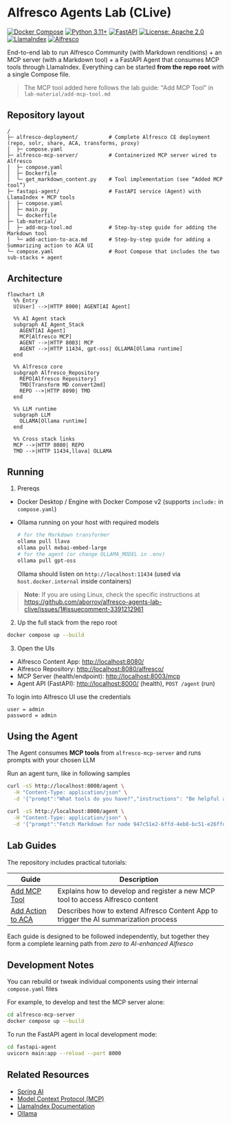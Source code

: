 # Alfresco Agents Lab (CLive)

[![Docker Compose](https://img.shields.io/badge/Docker-Compose-blue?logo=docker\&logoColor=white)](https://www.docker.com/)
[![Python 3.11+](https://img.shields.io/badge/Python-3.11+-green?logo=python\&logoColor=white)](https://www.python.org/)
[![FastAPI](https://img.shields.io/badge/FastAPI-0.115+-009688?logo=fastapi\&logoColor=white)](https://fastapi.tiangolo.com/)
[![License: Apache 2.0](https://img.shields.io/badge/License-Apache_2.0-blue.svg)](https://www.apache.org/licenses/LICENSE-2.0)
[![LlamaIndex](https://img.shields.io/badge/LlamaIndex-Integrated-blueviolet?logo=llama\&logoColor=white)](https://www.llamaindex.ai/)
[![Alfresco](https://img.shields.io/badge/Alfresco-Community-orange?logo=alfresco\&logoColor=white)](https://github.com/Alfresco)

End-to-end lab to run Alfresco Community (with Markdown renditions) + an MCP server (with a Markdown tool) + a FastAPI Agent that consumes MCP tools through LlamaIndex. Everything can be started **from the repo root** with a single Compose file.

> The MCP tool added here follows the lab guide: "Add MCP Tool" in `lab-material/add-mcp-tool.md`

## Repository layout

```
/
├─ alfresco-deployment/          # Complete Alfresco CE deployment (repo, solr, share, ACA, transforms, proxy)
│  ├─ compose.yaml
├─ alfresco-mcp-server/          # Containerized MCP server wired to Alfresco
│  ├─ compose.yaml
│  ├─ Dockerfile
│  └─ get_markdown_content.py    # Tool implementation (see “Added MCP tool”)
├─ fastapi-agent/                # FastAPI service (Agent) with LlamaIndex + MCP tools
│  ├─ compose.yaml
│  ├─ main.py
│  └─ dockerfile
├─ lab-material/
│  ├─ add-mcp-tool.md            # Step-by-step guide for adding the Markdown tool
│  └─ add-action-to-aca.md       # Step-by-step guide for adding a Summarizing action to ACA UI
└─ compose.yaml                  # Root Compose that includes the two sub-stacks + agent
```

## Architecture

```mermaid
flowchart LR
  %% Entry
  U[User] -->|HTTP 8000| AGENT[AI Agent]

  %% AI Agent stack
  subgraph AI_Agent_Stack
    AGENT[AI Agent]
    MCP[Alfresco MCP]
    AGENT -->|HTTP 8003| MCP
    AGENT -->|HTTP 11434, gpt-oss| OLLAMA[Ollama runtime]
  end

  %% Alfresco core
  subgraph Alfresco_Repository
    REPO[Alfresco Repository]
    TMD[Transform MD convert2md]
    REPO -->|HTTP 8090| TMD
  end

  %% LLM runtime
  subgraph LLM
    OLLAMA[Ollama runtime]
  end

  %% Cross stack links
  MCP -->|HTTP 8080| REPO
  TMD -->|HTTP 11434,llava| OLLAMA
```

## Running

1. Prereqs

* Docker Desktop / Engine with Docker Compose v2 (supports `include:` in `compose.yaml`)
* Ollama running on your host with required models

  ```bash
  # for the Markdown transformer
  ollama pull llava
  ollama pull mxbai-embed-large
  # for the agent (or change OLLAMA_MODEL in .env)
  ollama pull gpt-oss
  ```

  Ollama should listen on `http://localhost:11434` (used via `host.docker.internal` inside containers)

> **Note**: If you are using Linux, check the specific instructions at https://github.com/aborroy/alfresco-agents-lab-clive/issues/1#issuecomment-3391212961

2. Up the full stack from the repo root

```bash
docker compose up --build
```

3. Open the UIs

* Alfresco Content App: [http://localhost:8080/](http://localhost:8080/)
* Alfresco Repository: [http://localhost:8080/alfresco/](http://localhost:8080/alfresco/)
* MCP Server (health/endpoint): [http://localhost:8003/mcp](http://localhost:8003/mcp)
* Agent API (FastAPI): [http://localhost:8000/](http://localhost:8000/)  (health), `POST /agent` (run)

To login into Alfresco UI use the credentials

````
user = admin
password = admin
````

## Using the Agent

The Agent consumes **MCP tools** from `alfresco-mcp-server` and runs prompts with your chosen LLM

Run an agent turn, like in following samples

```bash
curl -sS http://localhost:8000/agent \
  -H "Content-Type: application/json" \
  -d '{"prompt":"What tools do you have?","instructions": "Be helpful and concise"}'
```

```bash
curl -sS http://localhost:8000/agent \
  -H "Content-Type: application/json" \
  -d '{"prompt":"Fetch Markdown for node 947c51e2-6ffd-4eb8-bc51-e26ffd1eb8b6 and summarize it"}'
```

## Lab Guides

The repository includes practical tutorials:

| Guide                                                  | Description                                                                          |
| ------------------------------------------------------ | ------------------------------------------------------------------------------------ |
| [Add MCP Tool](lab-material/add-mcp-tool.md)           | Explains how to develop and register a new MCP tool to access Alfresco content       |
| [Add Action to ACA](lab-material/add-action-to-aca.md) | Describes how to extend Alfresco Content App to trigger the AI summarization process |

Each guide is designed to be followed independently, but together they form a complete learning path from *zero to AI-enhanced Alfresco*

## Development Notes

You can rebuild or tweak individual components using their internal `compose.yaml` files

For example, to develop and test the MCP server alone:

```bash
cd alfresco-mcp-server
docker compose up --build
```

To run the FastAPI agent in local development mode:

```bash
cd fastapi-agent
uvicorn main:app --reload --port 8000
```

## Related Resources

* [Spring AI](https://docs.spring.io/spring-ai/reference/)
* [Model Context Protocol (MCP)](https://modelcontextprotocol.io)
* [LlamaIndex Documentation](https://docs.llamaindex.ai)
* [Ollama](https://ollama.ai)
